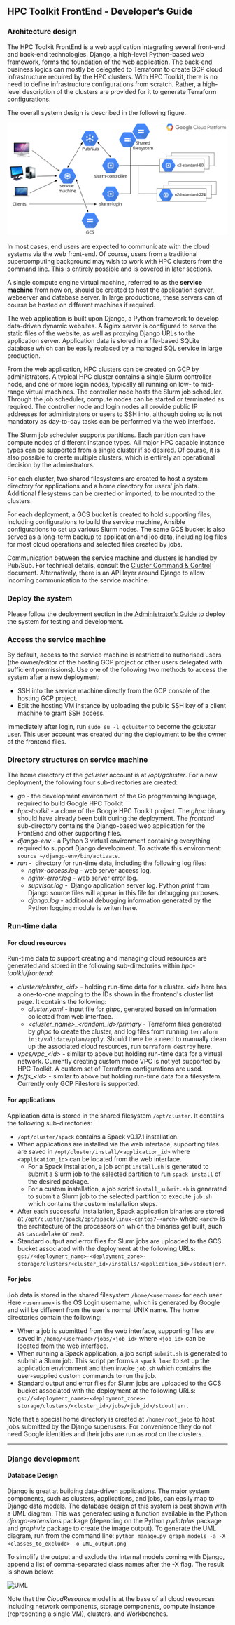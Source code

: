 ## HPC Toolkit FrontEnd - Developer’s Guide

### Architecture design

The HPC Toolkit FrontEnd is a web application integrating several front-end and back-end technologies. Django, a high-level Python-based web framework, forms the foundation of the web application. The back-end business logics can mostly be delegated to Terraform to create GCP cloud infrastructure required by the HPC clusters. With HPC Toolkit, there is no need to define infrastructure configurations from scratch. Rather, a high-level description of the clusters are provided for it to generate Terraform configurations.

The overall system design is described in the following figure. 

![System Design](images/system-design.png) <!--TODO: refine this sketch-->

In most cases, end users are expected to communicate with the cloud systems via the web front-end. Of course, users from a traditional supercomputing background may wish to work with HPC clusters from the command line. This is entirely possible and is covered in later sections.

<!--  This system is currently NOT capable of being run in parallel, so a Load Balancer will not add any benefits.

In a production environment, it is typically good practice to leave the web application behind a load balancer, which provides additional performance, scalability, and security. -->

A single compute engine virtual machine, referred to as the **service machine** from now on, should be created to host the application server, webserver and database server. In large productions, these servers can of course be hosted on different machines if required.

The web application is built upon Django, a Python framework to develop data-driven dynamic websites. A Nginx server is configured to serve the static files of the website, as well as proxying Django URLs to the application server. Application data is stored in a file-based SQLite database which can be easily replaced by a managed SQL service in large production.

From the web application, HPC clusters can be created on GCP by administrators. A typical HPC cluster contains a single Slurm controller node, and one or more login nodes, typically all running on low- to mid-range virtual machines. The controller node hosts the Slurm job
scheduler. Through the job scheduler, compute nodes can be started or terminated as required. The controller node and login nodes all provide public IP addresses for administrators or users to SSH into, although doing so is not mandatory as day-to-day tasks can be performed via the web interface.

The Slurm job scheduler supports partitions. Each partition can have compute nodes of different instance types. All major HPC capable instance types can be supported from a single cluster if so desired. Of course, it is also possible to create multiple clusters, which is entirely an
operational decision by the adminstrators.

For each cluster, two shared filesystems are created to host a system directory for applications and a home directory for users' job data. Additional filesystems can be created or imported, to be mounted to the clusters. 

For each deployment, a GCS bucket is created to hold supporting files, including configurations to build the service machine, Ansible configurations to set up various Slurm nodes. The same GCS bucket is also served as a long-term backup to application and job data, including log files for most cloud operations and selected files created by jobs.

Communication between the service machine and clusters is handled by Pub/Sub. For technical details, consult the [Cluster Command & Control](ClusterCommandControl.md) document. Alternatively, there is an API layer around Django to allow incoming communication to the service machine.

### Deploy the system

Please follow the deployment section in the [Administrator’s Guide](admin_guide.md) to deploy the system for testing and development.

### Access the service machine

By default, access to the service machine is restricted to authorised users (the owner/editor of the hosting GCP project or other users delegated with sufficient permissions). Use one of the following two methods to access the system after a new deployment:

- SSH into the service machine directly from the GCP console of the hosting GCP project.
- Edit the hosting VM instance by uploading the public SSH key of a client machine to grant SSH access.

Immediately after login, run `sudo su -l gcluster` to become the *gcluster* user. This user account was created during the deployment to be the owner of the frontend files.

### Directory structures on service machine

The home directory of the *gcluster* account is at */opt/gcluster*. For a new deployment, the following four sub-directories are created:

- *go* - the development environment of the Go programming language, required to build Google HPC Toolkit
- *hpc-toolkit* - a clone of the Google HPC Toolkit project. The *ghpc* binary should have already been built during the deployment. The *frontend* sub-directory contains the Django-based web application for the FrontEnd and other supporting files.
- *django-env* - a Python 3 virtual environment containing everything required to support Django development. To activate this environment: `source ~/django-env/bin/activate`.
- *run* -  directory for run-time data, including the following log files:
  - *nginx-access.log* - web server access log.
  - *nginx-error.log* - web server error log.
  - *supvisor.log* -  Django application server log. Python *print* from Django source files will appear in this file for debugging purposes.
  - *django.log* - additional debugging information generated by the Python logging module is writen here.

### Run-time data

#### For cloud resources

Run-time data to support creating and managing cloud resources are generated and stored in the following sub-directories within *hpc-toolkit/frontend*:

- *clusters/cluster_\<id>* - holding run-time data for a cluster. *\<id>* here has a one-to-one mapping to the IDs shown in the frontend's cluster list page. It contains the following:
  - *cluster.yaml* - input file for *ghpc*, generated based on information collected from web interface.
  - *\<cluster_name>_\<random_id>/primary* - Terraform files generated by *ghpc* to create the cluster, and log files from running `terraform init/validate/plan/apply`. Should there be a need to manually clean up the associated cloud resources, run `terraform destroy` here.
- *vpcs/vpc_\<id>* - similar to above but holding run-time data for a virtual network. Currently creating custom mode VPC is not yet supported by HPC Toolkit. A custom set of Terraform configurations are used.
- *fs/fs_\<id>* - similar to above but holding run-time data for a filesystem. Currently only GCP Filestore is supported.

#### For applications

Application data is stored in the shared filesystem `/opt/cluster`. It contains the following sub-directories:

- `/opt/cluster/spack` contains a Spack v0.17.1 installation.
- When applications are installed via the web interface, supporting files are saved in `/opt/cluster/install/<application_id>` where `<application_id>` can be located from the web interface.
  - For a Spack installation, a job script `install.sh` is generated to submit a Slurm job to the selected partition to run `spack install` of the desired package.
  - For a custom installation, a job script `install_submit.sh` is generated to submit a Slurm job to the selected partition to execute `job.sh` which contains the custom installation steps.
- After each successful installation, Spack application binaries are stored at `/opt/cluster/spack/opt/spack/linux-centos7-<arch>` where `<arch>` is the architecture of the processors on which the binaries get built, such as `cascadelake` or `zen2`.
- Standard output and error files for Slurm jobs are uploaded to the GCS bucket associated with the deployment at the following URLs: `gs://<deployment_name>-<deployment_zone>-storage/clusters/<cluster_id>/installs/<application_id>/stdout|err`.

#### For jobs

Job data is stored in the shared filesystem `/home/<username>` for each user. Here `<username>` is the OS Login username, which is generated by Google and will be different from the user's normal UNIX name. The home directories contain the following:

- When a job is submitted from the web interface, supporting files are saved in `/home/<username>/jobs/<job_id>` where `<job_id>` can be located from the web interface.
- When running a Spack application, a job script `submit.sh` is generated to submit a Slurm job. This script performs a `spack load` to set up the application environment and then invoke `job.sh` which contains the user-supplied custom commands to run the job.
- Standard output and error files for Slurm jobs are uploaded to the GCS bucket associated with the deployment at the following URLs: `gs://<deployment_name>-<deployment_zone>-storage/clusters/<cluster_id>/jobs/<job_id>/stdout|err`.

Note that a special home directory is created at `/home/root_jobs` to host jobs submitted by the Django superusers. For convenience they do not need Google identities and their jobs are run as *root* on the clusters.

---

### Django development

#### Database Design

Django is great at building data-driven applications. The major system components, such as clusters, applications, and jobs, can easily map to Django data models. The database design of this system is best shown with a UML diagram. This was generated using a function available in the Python *django-extensions* package (depending on the Python *pydotplus* package and *graphviz* package to create the image output). To generate the UML diagram, run from the command line:
```python manage.py graph_models -a -X <classes_to_exclude> -o UML_output.png```

To simplify the output and exclude the internal models coming with Django, append a list of comma-separated class names after the -X flag. The result is shown below:

![UML](images/db-UML.png)

Note that the *CloudResource* model is at the base of all cloud resources including network components, storage components, compute instance (representing a single VM), clusters, and Workbenches.